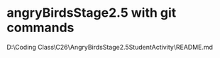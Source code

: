 # angryBirdsStage2.5 with git commands

D:\Coding Class\C26\AngryBirdsStage2.5StudentActivity\README.md